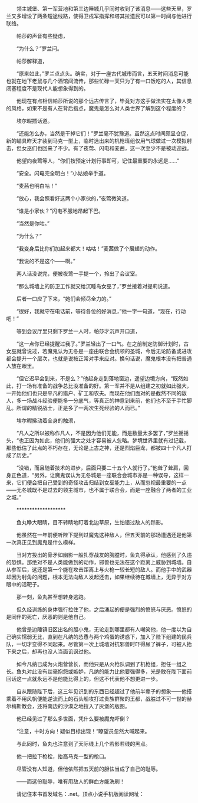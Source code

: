 　　领主城堡、第一军营地和第三边陲城几乎同时收到了该消息——这些天里，罗兰又多增设了两条短途线路，使得卫戍军指挥和塔其拉遗民可以第一时间与他进行联络。

　　帕莎的声音有些疑虑，

　　“为什么？”罗兰问。

　　帕莎解释道，

　　“原来如此，”罗兰点点头。确实，对于一座古代城市而言，五天时间消息可能也就在地下老鼠与几个酒馆间流传，那些忙碌一天只为了有一口饭吃的人，其信息闭塞程度不是现代人能想象得到的。

　　他现在有点相信帕莎所说的那个远古传言了，毕竟对方这手做法实在太像人类的风格，如果不是有人在背后指点，魔鬼是怎么对人类世界了解到这个程度的？

　　埃尔暇插话道。

　　“还能怎么办，当然是干掉它们！”罗兰毫不犹豫道。虽然这点时间颇显仓促，新的瞄具昨天才装到马克一型上，临时选出来的机枪班组仅用气球做过一次模拟射击，但女巫们也回来了不少。有了夜莺、闪电和麦茜，这一次至少不是被动迎战。

　　他望向夜莺等人，“你们按预定计划行事即可，记住最重要的永远是……”

　　“安全。闪电完全明白！”小姑娘举手道。

　　“麦茜也明白咕！”

　　“放心，我会照看好这两个小家伙的，”夜莺微笑道。

　　“谁是小家伙？”闪电不服地昂起下巴。

　　“当然是你咕。”

　　“为什么？”

　　“我变身后比你们加起来都大！咕咕！”麦茜做了个展翅的动作。

　　“我说的不是这个——啊。”

　　两人话没说完，便被夜莺一手提一个，拎出了会议室。

　　“那么城墙上的防卫工作就交给沉睡岛女巫了，”罗兰接着对提莉说道。

　　后者一口应了下来，“她们会倾尽全力的。”

　　“很好，我就守在电话前，等待各位的好消息，”他一字一句道，“现在，行动吧！”

　　等到会议厅里只剩下罗兰一人时，帕莎才沉声开口道，

　　“这一点你已经提醒过我了。”罗兰轻出了一口气。在之前制定防御计划时，古女巫就曾说过，若魔鬼认为无冬是一座由联合会统领的圣城，今后无论防备或进攻都会提升一个层次，也就是说按正常对手来应对。换句话说，魔鬼根本没有把普通人放在眼里。

　　“但它迟早会到来，不是么？”他起身走到落地窗边，遥望边境方向，“既然如此，打一场有准备的战争总比没准备的好。第一军并不是从组建之初就如此强大，一开始他们也只是平凡的猎户、矿工和农夫。而现在他们面对的是截然不同的敌人，多一场战斗经验便能多一分底气，等真正的神意到来前，他们也不至于手忙脚乱。所谓的精锐战士，正是多了一两次生死经验的人而已。”

　　埃尔暇拂动着全身的触须，

　　“凡人之所以被称作凡人，不是因为他们无能，而是数量太多罢了，”罗兰摇摇头，“也正因为如此，他们的强大之处才容易被人忽略。梦境世界里就有过记载，那些低估了此点的不朽存在，无论是上古之神，还是烈焰巨龙，都被四十个凡人打成了历史。”

　　“没错，而且随着技术的进步，后面只要二十五个人就行了。”他耸了耸肩，回身正色道，“另外，让魔鬼误认为无冬城是一座联合会城市亦是一种误导，这样一来，它们便会把自己受到的奇怪攻击归结到女巫能力上，从而忽视最重要的一点——无冬城既不是过去的领主城市，也不属于联合会，而是一座融合了两者的工业之城。”

　　*******************

　　鱼丸睁大眼睛，目不转睛地盯着北边草原，生怕错过敌人的踪影。

　　他虽然在一年前便听陛下提到过魔鬼这种敌人，但五天前的那场遭遇还是他第一次真正见到魔鬼是什么模样。

　　当对方投出的骨矛如幽影一般扎穿战友的胸膛时，鱼丸得承认，他感到了久违的恐惧。那绝对不是人类能做到的动作，邪兽也无法在这个距离上威胁到城墙。自从参军后，这还是第一个能在攻击距离上与火枪一较长短的敌人。而他手中的武器却因为射角的问题，根本无法向敌人发起还击，如果继续待在城墙上，无异于对方眼中的活靶子。

　　那一刻，鱼丸甚至想转身逃跑。

　　但久经训练的身体强行拉住了他，之后涌起的便是强烈的愤怒与厌恶。愤怒的是同伴的死亡，厌恶的则是他自己。

　　他曾是边陲镇旧区出名的胆小鬼，无论走到哪里都有人嘲笑他，他一度以为自己确实懦弱无比，直到在凡纳的怂恿与两个鸡蛋的诱惑下，加入了陛下组建的民兵队，一切才变得不同起来。尽管第一次上城墙对抗邪兽时吓得尿了裤子，可被人抬下来之后，却再也没人当面讥讽过他。

　　如今凡纳已成为火炮营营长，而他只是从火枪队调到了机枪组，担任一组之长。鱼丸对此没有丝毫抱怨或嫉妒，凡纳的能力比他要强得多，光是敢在陛下面前回话这一点就永远不是他能比得上的，但这不代表他不想更进一步。

　　自从跟随陛下后，这三年见识到的东西已经超过了他前半辈子的想象——他搭乘着不用风帆便能逆流而上的石头船攻打过贵族群聚的王都，战胜过不可一世的赫尔梅斯教会，还将南边的沙漠之地拉入了灰堡的版图。

　　他已经见过了那么多世面，凭什么要被魔鬼吓倒？

　　“注意，十时方向！疑似目标出现！”瞭望员忽然大喊起来。

　　与此同时，鱼丸也注意到了天际线上几个若影若线的黑点。

　　他一把拉下枪栓，抬高马克一型的枪口。

　　尽管没有人知道，但他依然把五天前的胆怯当成了自己的耻辱。

　　——而这份耻辱，唯有用敌人的鲜血方能洗刷！

　　请记住本书首发域名：.net。顶点小说手机版阅读网址：
